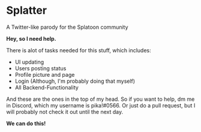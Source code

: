 # Splatter
A Twitter-like parody for the Splatoon community

**Hey, so I need help.**

There is alot of tasks needed for this stuff, which includes:

* UI updating
* Users posting status
* Profile picture and page
* Login (Although, I'm probably doing that myself)
* All Backend-Functionality

And these are the ones in the top of my head. So if you want to help, dm me in Discord, which my username is pika!#0566.
Or just do a pull request, but I will probably not check it out until the next day.

**We can do this!**
